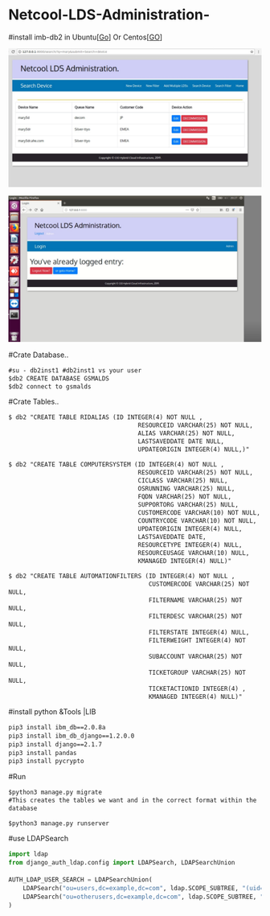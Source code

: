 # Netcool-LDS-Administration-

#install imb-db2 in Ubuntu[[Go](http://www.techienote.com/how-to-download-and-install-ibm-db2-database-on-ubuntu/)] Or Centos[[GO](https://blog.toadworld.com/2017/08/11/how-to-install-ibm-db2-developer-edition-on-centos-7-using-docker)]

![search](./result/get_lds.png)

![login](./result/login3.png)

#Crate Database..
```shell
#su - db2inst1 #db2inst1 vs your user
$db2 CREATE DATABASE GSMALDS
$db2 connect to gsmalds
```
#Crate Tables..

```shell
$ db2 "CREATE TABLE RIDALIAS (ID INTEGER(4) NOT NULL ,
                                    RESOURCEID VARCHAR(25) NOT NULL,
                                    ALIAS VARCHAR(25) NOT NULL,
                                    LASTSAVEDDATE DATE NULL,
                                    UPDATEORIGIN INTEGER(4) NULL,)"

```
```shell
$ db2 "CREATE TABLE COMPUTERSYSTEM (ID INTEGER(4) NOT NULL ,
                                    RESOURCEID VARCHAR(25) NOT NULL,
                                    CICLASS VARCHAR(25) NULL,
                                    OSRUNNING VARCHAR(25) NULL,
                                    FQDN VARCHAR(25) NOT NULL,
                                    SUPPORTORG VARCHAR(25) NULL,
                                    CUSTOMERCODE VARCHAR(10) NOT NULL,
                                    COUNTRYCODE VARCHAR(10) NOT NULL,
                                    UPDATEORIGIN INTEGER(4) NULL,
                                    LASTSAVEDDATE DATE,
                                    RESOURCETYPE INTEGER(4) NULL,
                                    RESOURCEUSAGE VARCHAR(10) NULL,
                                    KMANAGED INTEGER(4) NULL)"
```
```shell
$ db2 "CREATE TABLE AUTOMATIONFILTERS (ID INTEGER(4) NOT NULL ,
                                       CUSTOMERCODE VARCHAR(25) NOT NULL,
                                       FILTERNAME VARCHAR(25) NOT NULL,
                                       FILTERDESC VARCHAR(25) NOT NULL,
                                       FILTERSTATE INTEGER(4) NULL,
                                       FILTERWEIGHT INTEGER(4) NOT NULL,
                                       SUBACCOUNT VARCHAR(25) NOT NULL,
                                       TICKETGROUP VARCHAR(25) NOT NULL,
                                       TICKETACTIONID INTEGER(4) ,
                                       KMANAGED INTEGER(4) NULL)"

```

#install python &Tools |LIB

```bash
pip3 install ibm_db==2.0.8a
pip3 install ibm_db_django==1.2.0.0
pip3 install django==2.1.7
pip3 install pandas
pip3 install pycrypto
```

#Run
```shell
$python3 manage.py migrate
#This creates the tables we want and in the correct format within the database
```
```shell
$python3 manage.py runserver
```



#use LDAPSearch 
```python
import ldap
from django_auth_ldap.config import LDAPSearch, LDAPSearchUnion

AUTH_LDAP_USER_SEARCH = LDAPSearchUnion(
    LDAPSearch("ou=users,dc=example,dc=com", ldap.SCOPE_SUBTREE, "(uid=%(user)s)"),
    LDAPSearch("ou=otherusers,dc=example,dc=com", ldap.SCOPE_SUBTREE, "(uid=%(user)s)"),
)
```
